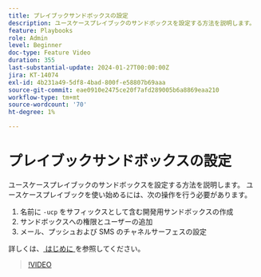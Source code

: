 ```yaml
---
title: プレイブックサンドボックスの設定
description: ユースケースプレイブックのサンドボックスを設定する方法を説明します。
feature: Playbooks
role: Admin
level: Beginner
doc-type: Feature Video
duration: 355
last-substantial-update: 2024-01-27T00:00:00Z
jira: KT-14074
exl-id: 4b231a49-5df8-4bad-800f-e58807b69aaa
source-git-commit: eae0910e2475ce20f7afd289005b6a8869eaa210
workflow-type: tm+mt
source-wordcount: '70'
ht-degree: 1%

---
```


# プレイブックサンドボックスの設定

ユースケースプレイブックのサンドボックスを設定する方法を説明します。 ユースケースプレイブックを使い始めるには、次の操作を行う必要があります。

1. 名前に `-ucp` をサフィックスとして含む開発用サンドボックスの作成
1. サンドボックスへの権限とユーザーの追加
1. メール、プッシュおよび SMS のチャネルサーフェスの設定

詳しくは、[ はじめに ](https://experienceleague.adobe.com/docs/experience-platform/use-case-playbooks/playbooks/get-started.html?lang=ja) を参照してください。

>[!VIDEO](https://video.tv.adobe.com/v/3426987/?learn=on)
